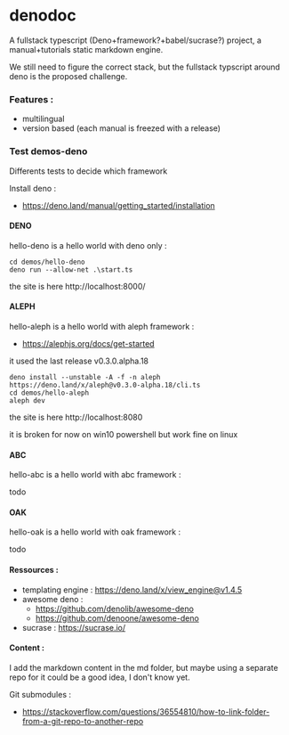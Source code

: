 # denodoc

A fullstack typescript (Deno+framework?+babel/sucrase?) project, a manual+tutorials static markdown engine.

We still need to figure the correct stack, but the fullstack typscript around deno is the proposed challenge.

### Features :
* multilingual
* version based (each manual is freezed with a release)

### Test demos-deno

Differents tests to decide which framework

Install deno : 

* https://deno.land/manual/getting_started/installation

#### DENO

hello-deno is a hello world with deno only :

```
cd demos/hello-deno
deno run --allow-net .\start.ts
```

the site is here
http://localhost:8000/

#### ALEPH

hello-aleph is a hello world with aleph framework :

* https://alephjs.org/docs/get-started

it used the last release v0.3.0.alpha.18

```
deno install --unstable -A -f -n aleph https://deno.land/x/aleph@v0.3.0-alpha.18/cli.ts
cd demos/hello-aleph
aleph dev
```

the site is here
http://localhost:8080

it is broken for now on win10 powershell but work fine on linux


#### ABC

hello-abc is a hello world with abc framework :

todo


#### OAK

hello-oak is a hello world with oak framework :

todo



#### Ressources :

* templating engine : https://deno.land/x/view_engine@v1.4.5
* awesome deno :
    * https://github.com/denolib/awesome-deno
    * https://github.com/denoone/awesome-deno
* sucrase : https://sucrase.io/

#### Content :

I add the markdown content in the md folder, but maybe using a separate repo for it
could be a good idea, I don't know yet.

Git submodules :
* https://stackoverflow.com/questions/36554810/how-to-link-folder-from-a-git-repo-to-another-repo

